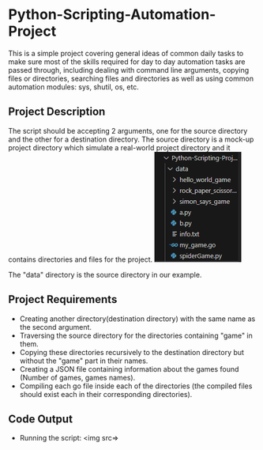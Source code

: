 # Python-Scripting-Automation-Project

This is a simple project covering general ideas of common daily tasks to make sure most of the skills required for day to day automation tasks are passed through, including dealing with command line arguments, copying files or directories, searching files and directories as well as using common automation modules: sys, shutil, os, etc.

## Project Description
The script should be accepting 2 arguments, one for the source directory and the other for a destination directory.
The source directory is a mock-up project directory which simulate a real-world project directory and it contains directories and files for the project. 
<img src=https://github.com/TasneemAdelkh/Python-Scripting-Automation-Project/blob/main/Capture.PNG></img>

The "data" directory is the source directory in our example.

## Project Requirements
- Creating another directory(destination directory) with the same name as the second argument.
- Traversing the source directory for the directories containing "game" in them.
- Copying these directories recursively to the destination directory but without the "game" part in their names.
- Creating a JSON file containing information about the games found (Number of games, games names).
- Compiling each go file inside each of the directories (the compiled files should exist each in their corresponding directories). 

## Code Output
- Running the script:
  <img src=>
